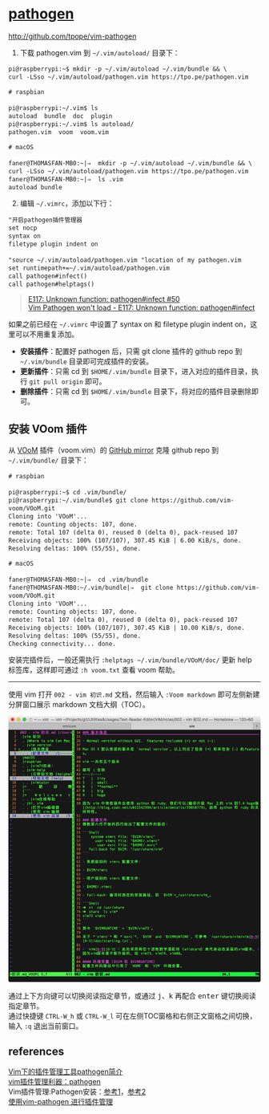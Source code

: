 # [pathogen](http://www.vim.org/scripts/script.php?script_id=2332)
http://github.com/tpope/vim-pathogen

1. 下载 pathogen.vim 到 `~/.vim/autoload/` 目录下：

```Shell
pi@raspberrypi:~$ mkdir -p ~/.vim/autoload ~/.vim/bundle && \
curl -LSso ~/.vim/autoload/pathogen.vim https://tpo.pe/pathogen.vim
```

```Shell
# raspbian

pi@raspberrypi:~/.vim$ ls
autoload  bundle  doc  plugin
pi@raspberrypi:~/.vim$ ls autoload/
pathogen.vim  voom  voom.vim
```

```Shell
# macOS

faner@THOMASFAN-MB0:~|⇒  mkdir -p ~/.vim/autoload ~/.vim/bundle && \
curl -LSso ~/.vim/autoload/pathogen.vim https://tpo.pe/pathogen.vim
faner@THOMASFAN-MB0:~|⇒  ls .vim
autoload bundle
```

2. 编辑 `~/.vimrc`，添加以下行：

```
"开启pathogen插件管理器
set nocp
syntax on
filetype plugin indent on

"source ~/.vim/autoload/pathogen.vim "location of my pathogen.vim
set runtimepath+=~/.vim/autoload/pathogen.vim
call pathogen#infect()
call pathogen#helptags()
```

> [E117: Unknown function: pathogen#infect #50](https://github.com/tpope/vim-pathogen/issues/50)  
> [Vim Pathogen won't load - E117: Unknown function: pathogen#infect](https://stackoverflow.com/questions/13080490/vim-pathogen-wont-load-e117-unknown-function-pathogeninfect)  

如果之前已经在 `~/.vimrc` 中设置了 syntax on 和 filetype plugin indent on，这里可以不用重复添加。

- **安装插件**：配置好 pathogen 后，只需 git clone 插件的 github repo 到 `~/.vim/bundle` 目录即可完成插件的安装。  
- **更新插件**：只需 cd 到 `$HOME/.vim/bundle` 目录下，进入对应的插件目录，执行 `git pull origin` 即可。  
- **删除插件**：只需 cd 到 `$HOME/.vim/bundle` 目录下，将对应的插件目录删除即可。  

## 安装 VOom 插件
从  [VOoM](http://www.vim.org/scripts/script.php?script_id=2657) 插件（voom.vim）的 [GitHub mirror](https://github.com/vim-voom/VOoM) 克隆 github repo 到 `~/.vim/bundle/` 目录下：

```Shell
# raspbian

pi@raspberrypi:~$ cd .vim/bundle/
pi@raspberrypi:~/.vim/bundle$ git clone https://github.com/vim-voom/VOoM.git
Cloning into 'VOoM'...
remote: Counting objects: 107, done.
remote: Total 107 (delta 0), reused 0 (delta 0), pack-reused 107
Receiving objects: 100% (107/107), 307.45 KiB | 6.00 KiB/s, done.
Resolving deltas: 100% (55/55), done.
```

```Shell
# macOS

faner@THOMASFAN-MB0:~|⇒  cd .vim/bundle
faner@THOMASFAN-MB0:~/.vim/bundle|⇒  git clone https://github.com/vim-voom/VOoM.git
Cloning into 'VOoM'...
remote: Counting objects: 107, done.
remote: Total 107 (delta 0), reused 0 (delta 0), pack-reused 107
Receiving objects: 100% (107/107), 307.45 KiB | 10.00 KiB/s, done.
Resolving deltas: 100% (55/55), done.
Checking connectivity... done.
```

安装完插件后，一般还需执行 `:helptags ~/.vim/bundle/VOoM/doc/` 更新 help 标签库，这样即可通过 `:h voom.txt` 查看 voom 帮助。

---

使用 vim 打开 `002 - vim 初识.md` 文档，然后输入 `:Voom markdown` 即可左侧新建分屏窗口展示 markdown 文档大纲（TOC）。

![Voom_markdown](images/Voom_markdown.png)

通过上下方向键可以切换阅读指定章节，或通过 <kbd>j</kbd>、<kbd>k</kbd> 再配合 <kbd>enter</kbd> 键切换阅读指定章节。  
通过快捷键 `CTRL-W_h` 或 `CTRL-W_l` 可在左侧TOC窗格和右侧正文窗格之间切换，输入 `:q` 退出当前窗口。  

## references
[Vim下的插件管理工具pathogen简介](http://www.cnblogs.com/litifeng/p/5597565.html)  
[vim插件管理利器：pathogen](http://blog.csdn.net/zhaoyw2008/article/details/8012757)  
Vim插件管理:Pathogen安装：[参考1](http://blog.csdn.net/z460189852/article/details/51525728)，[参考2](http://blog.csdn.net/weixin_35934768/article/details/52640038)  
[使用vim-pathogen 进行插件管理](http://www.cnblogs.com/gtarcoder/p/4632325.html)  
